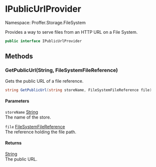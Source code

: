# IPublicUrlProvider

Namespace: Proffer.Storage.FileSystem

Provides a way to serve files from an HTTP URL on a File System.

```csharp
public interface IPublicUrlProvider
```

## Methods

### **GetPublicUrl(String, FileSystemFileReference)**

Gets the public URL of a file reference.

```csharp
string GetPublicUrl(string storeName, FileSystemFileReference file)
```

#### Parameters

`storeName` [String](https://docs.microsoft.com/en-us/dotnet/api/system.string)<br>
The name of the store.

`file` [FileSystemFileReference](./proffer.storage.filesystem.internal.filesystemfilereference)<br>
The reference holding the file path.

#### Returns

[String](https://docs.microsoft.com/en-us/dotnet/api/system.string)<br>
The public URL.
